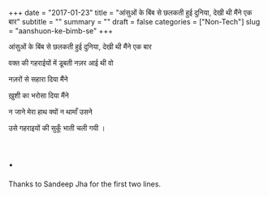 +++
date = "2017-01-23"
title = "आंसुओं के बिंब से छलकती हुई दुनिया, देखी थी मैंने एक बार"
subtitle = ""
summary = ""
draft = false
categories = ["Non-Tech"]
slug = "aanshuon-ke-bimb-se"
+++

आंसुओं के बिंब से छलकती हुई दुनिया, देखी थी मैंने एक बार

वक्त की गहराईयों में डूबती नज़र आई थी वो

नज़रों से सहारा दिया मैंने

ख़ुशी का भरोसा दिया मैंने

न जाने मेरा हाथ क्यों न थामाँ उसने

उसे गहराइयों की सुकूँ भाती चली गयी ।

# .

Thanks to Sandeep Jha for the first two lines.
